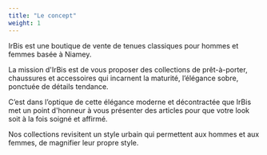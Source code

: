 ```yaml
---
title: "Le concept"
weight: 1
---
```


IrBis est une boutique de vente de tenues classiques pour hommes et  femmes basée à Niamey.

La mission d'IrBis est de vous proposer des collections de prêt-à-porter, chaussures et accessoires
qui incarnent la maturité, l’élégance sobre, ponctuée de détails tendance.

C’est dans l’optique de cette élégance moderne et décontractée que IrBis met un point d'honneur
à vous présenter des articles pour que votre look soit à la fois soigné et affirmé.

Nos collections revisitent un style urbain qui permettent aux hommes et aux femmes, de
magnifier leur propre style.
